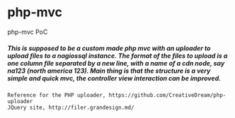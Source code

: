 # php-mvc
php-mvc PoC

##### This is supposed to be a custom made php mvc with an uploader to upload files to a nagiossql instance. The format of the files to upload is a one column file separated by a new line, with a name of a cdn node, say na123 (north america 123). Main thing is that the structure is a very simple and quick mvc, the controller view interaction can be improved.

```
Reference for the PHP uploader, https://github.com/CreativeDream/php-uploader
JQuery site, http://filer.grandesign.md/
```

